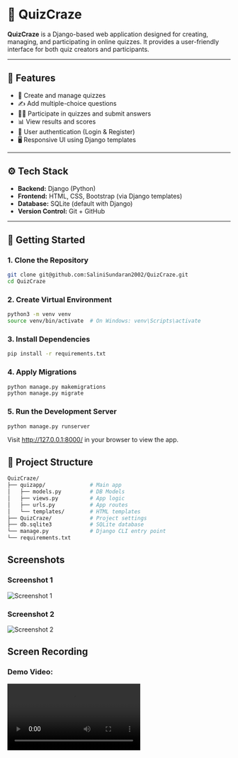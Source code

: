 # 🎯 QuizCraze

**QuizCraze** is a Django-based web application designed for creating, managing, and participating in online quizzes. It provides a user-friendly interface for both quiz creators and participants.

---

## 📌 Features

- 🧠 Create and manage quizzes
- ✍️ Add multiple-choice questions
- 👨‍🎓 Participate in quizzes and submit answers
- 📊 View results and scores
- 🔐 User authentication (Login & Register)
- 🖥️ Responsive UI using Django templates

---

## ⚙️ Tech Stack

- **Backend:** Django (Python)
- **Frontend:** HTML, CSS, Bootstrap (via Django templates)
- **Database:** SQLite (default with Django)
- **Version Control:** Git + GitHub

---

## 🚀 Getting Started

### 1. Clone the Repository
```bash
git clone git@github.com:SaliniSundaran2002/QuizCraze.git
cd QuizCraze
```
### 2. Create Virtual Environment
```bash
python3 -m venv venv
source venv/bin/activate  # On Windows: venv\Scripts\activate
```
### 3. Install Dependencies
```bash
pip install -r requirements.txt
```
### 4. Apply Migrations
```bash
python manage.py makemigrations
python manage.py migrate
```
### 5. Run the Development Server
```bash
python manage.py runserver
```
Visit http://127.0.0.1:8000/ in your browser to view the app.

## 📁 Project Structure
```bash
QuizCraze/
├── quizapp/              # Main app
│   ├── models.py         # DB Models
│   ├── views.py          # App logic
│   ├── urls.py           # App routes
│   └── templates/        # HTML templates
├── QuizCraze/            # Project settings
├── db.sqlite3            # SQLite database
└── manage.py             # Django CLI entry point
└── requirements.txt                   
```

## Screenshots

### Screenshot 1
![Screenshot 1](assets/images/screenshot1.png)

### Screenshot 2
![Screenshot 2](assets/images/screenshot2.png)


## Screen Recording

### Demo Video:
![Demo Video](assets/videos/demo.mp4)





